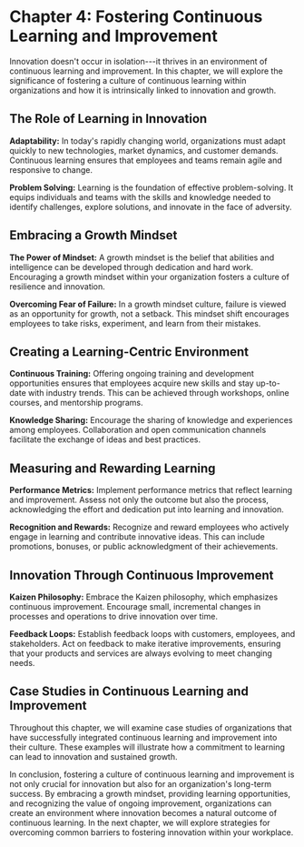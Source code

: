 Chapter 4: Fostering Continuous Learning and Improvement
========================================================

Innovation doesn't occur in isolation---it thrives in an environment of continuous learning and improvement. In this chapter, we will explore the significance of fostering a culture of continuous learning within organizations and how it is intrinsically linked to innovation and growth.

The Role of Learning in Innovation
----------------------------------

**Adaptability:** In today's rapidly changing world, organizations must adapt quickly to new technologies, market dynamics, and customer demands. Continuous learning ensures that employees and teams remain agile and responsive to change.

**Problem Solving:** Learning is the foundation of effective problem-solving. It equips individuals and teams with the skills and knowledge needed to identify challenges, explore solutions, and innovate in the face of adversity.

Embracing a Growth Mindset
--------------------------

**The Power of Mindset:** A growth mindset is the belief that abilities and intelligence can be developed through dedication and hard work. Encouraging a growth mindset within your organization fosters a culture of resilience and innovation.

**Overcoming Fear of Failure:** In a growth mindset culture, failure is viewed as an opportunity for growth, not a setback. This mindset shift encourages employees to take risks, experiment, and learn from their mistakes.

Creating a Learning-Centric Environment
---------------------------------------

**Continuous Training:** Offering ongoing training and development opportunities ensures that employees acquire new skills and stay up-to-date with industry trends. This can be achieved through workshops, online courses, and mentorship programs.

**Knowledge Sharing:** Encourage the sharing of knowledge and experiences among employees. Collaboration and open communication channels facilitate the exchange of ideas and best practices.

Measuring and Rewarding Learning
--------------------------------

**Performance Metrics:** Implement performance metrics that reflect learning and improvement. Assess not only the outcome but also the process, acknowledging the effort and dedication put into learning and innovation.

**Recognition and Rewards:** Recognize and reward employees who actively engage in learning and contribute innovative ideas. This can include promotions, bonuses, or public acknowledgment of their achievements.

Innovation Through Continuous Improvement
-----------------------------------------

**Kaizen Philosophy:** Embrace the Kaizen philosophy, which emphasizes continuous improvement. Encourage small, incremental changes in processes and operations to drive innovation over time.

**Feedback Loops:** Establish feedback loops with customers, employees, and stakeholders. Act on feedback to make iterative improvements, ensuring that your products and services are always evolving to meet changing needs.

Case Studies in Continuous Learning and Improvement
---------------------------------------------------

Throughout this chapter, we will examine case studies of organizations that have successfully integrated continuous learning and improvement into their culture. These examples will illustrate how a commitment to learning can lead to innovation and sustained growth.

In conclusion, fostering a culture of continuous learning and improvement is not only crucial for innovation but also for an organization's long-term success. By embracing a growth mindset, providing learning opportunities, and recognizing the value of ongoing improvement, organizations can create an environment where innovation becomes a natural outcome of continuous learning. In the next chapter, we will explore strategies for overcoming common barriers to fostering innovation within your workplace.
